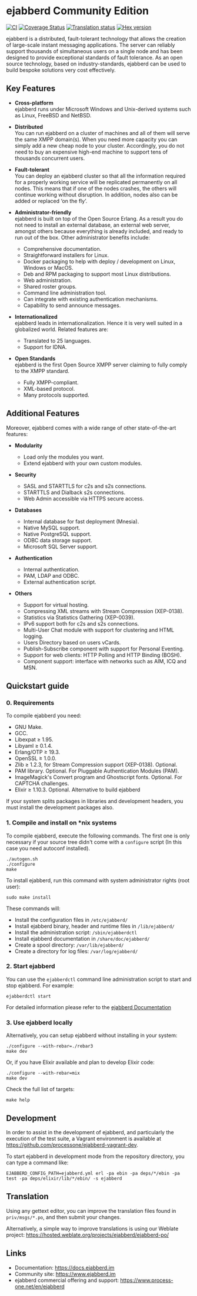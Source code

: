 ejabberd Community Edition
==========================

[![CI](https://github.com/processone/ejabberd/actions/workflows/ci.yml/badge.svg)](https://github.com/processone/ejabberd/actions/workflows/ci.yml)
[![Coverage Status](https://coveralls.io/repos/github/processone/ejabberd/badge.svg?branch=master "Coverage in coveralls.io")](https://coveralls.io/github/processone/ejabberd?branch=master)
[![Translation status](https://hosted.weblate.org/widgets/ejabberd/-/ejabberd-po/svg-badge.svg "Translation status in Weblate")](https://hosted.weblate.org/projects/ejabberd/ejabberd-po/)
[![Hex version](https://img.shields.io/hexpm/v/ejabberd.svg "Hex version")](https://hex.pm/packages/ejabberd)

ejabberd is a distributed, fault-tolerant technology that allows the creation
of large-scale instant messaging applications. The server can reliably support
thousands of simultaneous users on a single node and has been designed to
provide exceptional standards of fault tolerance. As an open source
technology, based on industry-standards, ejabberd can be used to build bespoke
solutions very cost effectively.


Key Features
------------

- **Cross-platform**  
  ejabberd runs under Microsoft Windows and Unix-derived systems such as
  Linux, FreeBSD and NetBSD.

- **Distributed**  
  You can run ejabberd on a cluster of machines and all of them will serve the
  same XMPP domain(s). When you need more capacity you can simply add a new
  cheap node to your cluster. Accordingly, you do not need to buy an expensive
  high-end machine to support tens of thousands concurrent users.

- **Fault-tolerant**  
  You can deploy an ejabberd cluster so that all the information required for
  a properly working service will be replicated permanently on all nodes. This
  means that if one of the nodes crashes, the others will continue working
  without disruption. In addition, nodes also can be added or replaced ‘on
  the fly’.

- **Administrator-friendly**  
  ejabberd is built on top of the Open Source Erlang. As a result you do not
  need to install an external database, an external web server, amongst others
  because everything is already included, and ready to run out of the box.
  Other administrator benefits include:
  - Comprehensive documentation.
  - Straightforward installers for Linux.
  - Docker packaging to help with deploy / development on Linux, Windows or MacOS.
  - Deb and RPM packaging to support most Linux distributions.
  - Web administration.
  - Shared roster groups.
  - Command line administration tool.
  - Can integrate with existing authentication mechanisms.
  - Capability to send announce messages.

- **Internationalized**  
  ejabberd leads in internationalization. Hence it is very well suited in a
  globalized world. Related features are:
  - Translated to 25 languages.
  - Support for IDNA.

- **Open Standards**  
  ejabberd is the first Open Source XMPP server claiming to fully comply to
  the XMPP standard.
  - Fully XMPP-compliant.
  - XML-based protocol.
  - Many protocols supported.


Additional Features
-------------------

Moreover, ejabberd comes with a wide range of other state-of-the-art features:

- **Modularity**
  - Load only the modules you want.
  - Extend ejabberd with your own custom modules.

- **Security**
  - SASL and STARTTLS for c2s and s2s connections.
  - STARTTLS and Dialback s2s connections.
  - Web Admin accessible via HTTPS secure access.

- **Databases**
  - Internal database for fast deployment (Mnesia).
  - Native MySQL support.
  - Native PostgreSQL support.
  - ODBC data storage support.
  - Microsoft SQL Server support.

- **Authentication**
  - Internal authentication.
  - PAM, LDAP and ODBC.
  - External authentication script.

- **Others**
  - Support for virtual hosting.
  - Compressing XML streams with Stream Compression (XEP-0138).
  - Statistics via Statistics Gathering (XEP-0039).
  - IPv6 support both for c2s and s2s connections.
  - Multi-User Chat module with support for clustering and HTML logging.
  - Users Directory based on users vCards.
  - Publish-Subscribe component with support for Personal Eventing.
  - Support for web clients: HTTP Polling and HTTP Binding (BOSH).
  - Component support: interface with networks such as AIM, ICQ and MSN.


Quickstart guide
----------------

### 0. Requirements

To compile ejabberd you need:

 - GNU Make.
 - GCC.
 - Libexpat ≥ 1.95.
 - Libyaml ≥ 0.1.4.
 - Erlang/OTP ≥ 19.3.
 - OpenSSL ≥ 1.0.0.
 - Zlib ≥ 1.2.3, for Stream Compression support (XEP-0138). Optional.
 - PAM library. Optional. For Pluggable Authentication Modules (PAM).
 - ImageMagick's Convert program and Ghostscript fonts. Optional. For CAPTCHA
   challenges.
 - Elixir ≥ 1.10.3. Optional. Alternative to build ejabberd

If your system splits packages in libraries and development headers, you must
install the development packages also.

### 1. Compile and install on *nix systems

To compile ejabberd, execute the following commands.  The first one is only
necessary if your source tree didn't come with a `configure` script (In this
case you need autoconf installed).

    ./autogen.sh
    ./configure
    make

To install ejabberd, run this command with system administrator rights (root
user):

    sudo make install

These commands will:

- Install the configuration files in `/etc/ejabberd/`
- Install ejabberd binary, header and runtime files in `/lib/ejabberd/`
- Install the administration script: `/sbin/ejabberdctl`
- Install ejabberd documentation in `/share/doc/ejabberd/`
- Create a spool directory: `/var/lib/ejabberd/`
- Create a directory for log files: `/var/log/ejabberd/`


### 2. Start ejabberd

You can use the `ejabberdctl` command line administration script to
start and stop ejabberd. For example:

    ejabberdctl start


For detailed information please refer to the
[ejabberd Documentation](https://docs.ejabberd.im)


### 3. Use ejabberd locally

Alternatively, you can setup ejabberd without installing in your system:

    ./configure --with-rebar=./rebar3
    make dev

Or, if you have Elixir available and plan to develop Elixir code:

    ./configure --with-rebar=mix
    make dev

Check the full list of targets:

    make help


Development
-----------

In order to assist in the development of ejabberd, and particularly the
execution of the test suite, a Vagrant environment is available at
https://github.com/processone/ejabberd-vagrant-dev.

To start ejabberd in development mode from the repository directory, you can
type a command like:

    EJABBERD_CONFIG_PATH=ejabberd.yml erl -pa ebin -pa deps/*/ebin -pa test -pa deps/elixir/lib/*/ebin/ -s ejabberd


Translation
-----------

Using any gettext editor, you can improve the translation files found in
`priv/msgs/*.po`, and then submit your changes.

Alternatively, a simple way to improve translations is using our Weblate project:
https://hosted.weblate.org/projects/ejabberd/ejabberd-po/


Links
-----

- Documentation: https://docs.ejabberd.im
- Community site: https://www.ejabberd.im
- ejabberd commercial offering and support: https://www.process-one.net/en/ejabberd
